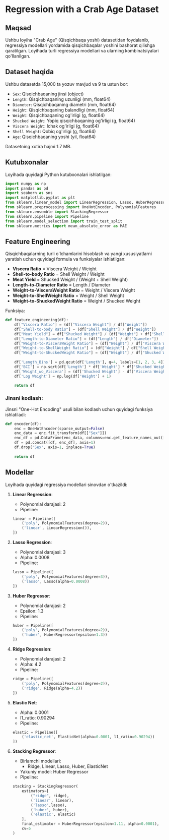 # Regression with a Crab Age Dataset

## Maqsad
Ushbu loyiha "Crab Age" (Qisqichbaqa yoshi) datasetidan foydalanib, regressiya modellari yordamida qisqichbaqalar yoshini bashorat qilishga qaratilgan. Loyihada turli regressiya modellari va ularning kombinatsiyalari qo'llanilgan.

## Dataset haqida
Ushbu datasetda 15,000 ta yozuv mavjud va 9 ta ustun bor:

- `Sex`: Qisqichbaqaning jinsi (object)
- `Length`: Qisqichbaqaning uzunligi (mm, float64)
- `Diameter`: Qisqichbaqaning diametri (mm, float64)
- `Height`: Qisqichbaqaning balandligi (mm, float64)
- `Weight`: Qisqichbaqaning og'irligi (g, float64)
- `Shucked Weight`: Yopiq qisqichbaqaning og'irligi (g, float64)
- `Viscera Weight`: Ichak og'irligi (g, float64)
- `Shell Weight`: Qobiq og'irligi (g, float64)
- `Age`: Qisqichbaqaning yoshi (yil, float64)

Datasetning xotira hajmi 1.7 MB.

## Kutubxonalar
Loyihada quyidagi Python kutubxonalari ishlatilgan:

```python
import numpy as np
import pandas as pd
import seaborn as sns
import matplotlib.pyplot as plt
from sklearn.linear_model import LinearRegression, Lasso, HuberRegressor, Ridge, ElasticNet
from sklearn.preprocessing import OneHotEncoder, PolynomialFeatures
from sklearn.ensemble import StackingRegressor
from sklearn.pipeline import Pipeline
from sklearn.model_selection import train_test_split
from sklearn.metrics import mean_absolute_error as MAE
```

## Feature Engineering
Qisqichbaqalarning turli o'lchamlarini hisoblash va yangi xususiyatlarni yaratish uchun quyidagi formula va funksiyalar ishlatilgan:

- **Viscera Ratio** = Viscera Weight / Weight
- **Shell-to-body Ratio** = Shell Weight / Weight
- **Meat Yield** = Shucked Weight / (Weight + Shell Weight)
- **Length-to-Diameter Ratio** = Length / Diameter
- **Weight-to-VisceraWeight Ratio** = Weight / Viscera Weight
- **Weight-to-ShellWeight Ratio** = Weight / Shell Weight
- **Weight-to-ShuckedWeight Ratio** = Weight / Shucked Weight

Funksiya:

```python
def feature_engineering(df):
    df["Viscera Ratio"] = (df["Viscera Weight"] / df["Weight"])
    df["Shell-to-body Ratio"] = (df["Shell Weight"] / df["Weight"])
    df["Meat Yield"] = df["Shucked Weight"] / (df["Weight"] + df["Shell Weight"])
    df["Length-to-Diameter Ratio"] = (df["Length"] / df["Diameter"])
    df["Weight-to-VisceraWeight Ratio"] = (df["Weight"] / df["Viscera Weight"])
    df["Weight-to-ShellWeight Ratio"] = (df["Weight"] / df["Shell Weight"])
    df["Weight-to-ShuckedWeight Ratio"] = (df["Weight"] / df["Shucked Weight"])
    
    df['Length_Bins'] = pd.qcut(df['Length'], q=4, labels=[1, 2, 3, 4])
    df['BCI'] = np.sqrt(df['Length'] * df['Weight'] * df['Shucked Weight'])
    df['Weight_wo_Viscera'] = (df['Shucked Weight'] - df['Viscera Weight'])
    df['Log Weight'] = np.log(df['Weight'] + 1)

    return df
```

### Jinsni kodlash:
Jinsni "One-Hot Encoding" usuli bilan kodlash uchun quyidagi funksiya ishlatiladi:

```python
def encoder(df):
    enc = OneHotEncoder(sparse_output=False)
    enc_data = enc.fit_transform(df[["Sex"]])
    enc_df = pd.DataFrame(enc_data, columns=enc.get_feature_names_out(['Sex']), index=df.index)
    df = pd.concat([df, enc_df], axis=1)
    df.drop("Sex", axis=1, inplace=True)
    
    return df
```

## Modellar
Loyihada quyidagi regressiya modellari sinovdan o'tkazildi:

1. **Linear Regression**:
   - Polynomial darajasi: 2
   - Pipeline:
   ```python
   linear = Pipeline([
       ('poly', PolynomialFeatures(degree=2)),
       ('linear', LinearRegression()),
   ])
   ```

2. **Lasso Regression**:
   - Polynomial darajasi: 3
   - Alpha: 0.0008
   - Pipeline:
   ```python
   lasso = Pipeline([
       ('poly', PolynomialFeatures(degree=3)),
       ('lasso', Lasso(alpha=0.0008))
   ])
   ```

3. **Huber Regressor**:
   - Polynomial darajasi: 2
   - Epsilon: 1.3
   - Pipeline:
   ```python
   huber = Pipeline([
       ('poly', PolynomialFeatures(degree=2)),
       ('huber', HuberRegressor(epsilon=1.3))
   ])
   ```

4. **Ridge Regression**:
   - Polynomial darajasi: 2
   - Alpha: 4.2
   - Pipeline:
   ```python
   ridge = Pipeline([
       ('poly', PolynomialFeatures(degree=2)),
       ('ridge', Ridge(alpha=4.2))
   ])
   ```

5. **Elastic Net**:
   - Alpha: 0.0001
   - l1_ratio: 0.90294
   - Pipeline:
   ```python
   elastic = Pipeline([
       ('elastic_net', ElasticNet(alpha=0.0001, l1_ratio=0.90294))
   ])
   ```

6. **Stacking Regressor**:
   - Birlamchi modellari:
     - Ridge, Linear, Lasso, Huber, ElasticNet
   - Yakuniy model: Huber Regressor
   - Pipeline:
   ```python
   stacking = StackingRegressor(
       estimators=[
           ("ridge", ridge),
           ('linear', linear),
           ('lasso',lasso),
           ('huber', huber),
           ('elastic', elastic)
       ],
       final_estimator = HuberRegressor(epsilon=1.11, alpha=0.0001),
       cv=5
   )
   ```
